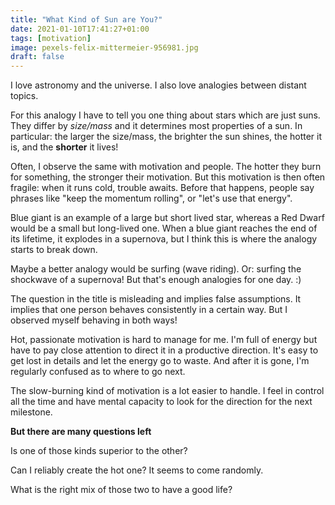```yaml
---
title: "What Kind of Sun are You?"
date: 2021-01-10T17:41:27+01:00
tags: [motivation]
image: pexels-felix-mittermeier-956981.jpg
draft: false
---
```


I love astronomy and the universe. I also love analogies between distant topics.

For this analogy I have to tell you one thing about stars which are just suns. They differ by _size/mass_ and it determines most properties of a sun. In particular: the larger the size/mass, the brighter the sun shines, the hotter it is, and the **shorter** it lives!

Often, I observe the same with motivation and people. The hotter they burn for something, the stronger their motivation. But this motivation is then often fragile: when it runs cold, trouble awaits. Before that happens, people say phrases like "keep the momentum rolling", or "let's use that energy".

Blue giant is an example of a large but short lived star, whereas a Red Dwarf would be a small but long-lived one. When a blue giant reaches the end of its lifetime, it explodes in a supernova, but I think this is where the analogy starts to break down.

Maybe a better analogy would be surfing (wave riding). Or: surfing the shockwave of a supernova! But that's enough analogies for one day. :)

The question in the title is misleading and implies false assumptions. It implies that one person behaves consistently in a certain way. But I observed myself behaving in both ways!

Hot, passionate motivation is hard to manage for me. I'm full of energy but have to pay close attention to direct it in a productive direction. It's easy to get lost in details and let the energy go to waste. And after it is gone, I'm regularly confused as to where to go next.

The slow-burning kind of motivation is a lot easier to handle. I feel in control all the time and have mental capacity to look for the direction for the next milestone.

**But there are many questions left**

Is one of those kinds superior to the other?

Can I reliably create the hot one? It seems to come randomly.

What is the right mix of those two to have a good life?